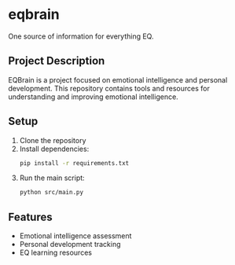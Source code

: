 # eqbrain
One source of information for everything EQ.

## Project Description
EQBrain is a project focused on emotional intelligence and personal development. This repository contains tools and resources for understanding and improving emotional intelligence.

## Setup
1. Clone the repository
2. Install dependencies:
   ```bash
   pip install -r requirements.txt
   ```
3. Run the main script:
   ```bash
   python src/main.py
   ```

## Features
- Emotional intelligence assessment
- Personal development tracking
- EQ learning resources